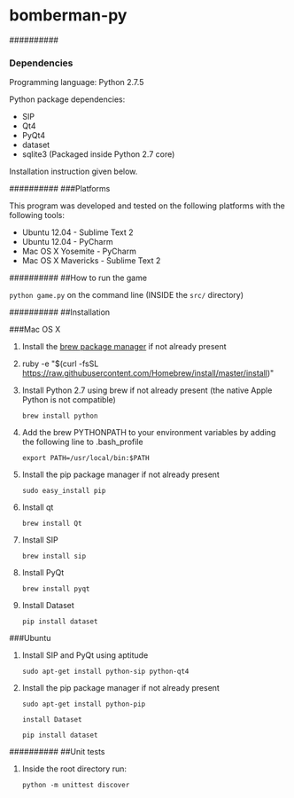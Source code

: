 bomberman-py
=================

##########
### Dependencies

Programming language: Python 2.7.5

Python package dependencies:
- SIP
- Qt4
- PyQt4
- dataset
- sqlite3 (Packaged inside Python 2.7 core)

Installation instruction given below.

##########
###Platforms

This program was developed and tested on the following platforms with the following tools:
- Ubuntu 12.04 - Sublime Text 2
- Ubuntu 12.04 - PyCharm
- Mac OS X Yosemite - PyCharm
- Mac OS X Mavericks - Sublime Text 2

##########
##How to run the game

`python game.py` on the command line (INSIDE the `src/` directory)

##########
##Installation

###Mac OS X

1)  Install the [brew package manager](http://brew.sh/) if not already present

2)  ruby -e "$(curl -fsSL https://raw.githubusercontent.com/Homebrew/install/master/install)"

3)  Install Python 2.7 using brew if not already present (the native Apple Python is not compatible)

        brew install python

5)  Add the brew PYTHONPATH to your environment variables by adding the following line to .bash_profile

        export PATH=/usr/local/bin:$PATH

6)  Install the pip package manager if not already present

        sudo easy_install pip

7)  Install qt

        brew install Qt

8)  Install SIP

        brew install sip

9)  Install PyQt

        brew install pyqt

10) Install Dataset

        pip install dataset


###Ubuntu

1)  Install SIP and PyQt using aptitude

        sudo apt-get install python-sip python-qt4

2)  Install the pip package manager if not already present

        sudo apt-get install python-pip

        install Dataset

        pip install dataset

##########
##Unit tests

1)  Inside the root directory run:

        python -m unittest discover

